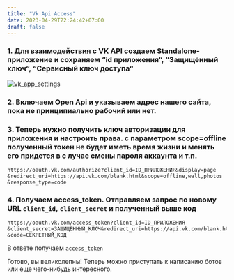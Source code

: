 ```yaml
---
title: "Vk Api Access"
date: 2023-04-29T22:24:42+07:00
draft: false
---
```



### 1. Для взаимодействия с VK API создаем **Standalone-приложение** и сохраняем **“id приложения“, “Защищённый ключ“, “Сервисный ключ доступа“**
![vk_app_settings](/vk_app_settings_2023_04_28.png)

### 2. Включаем Open Api и указываем адрес нашего сайта, пока не принципиально рабочий или нет.

### 3. Теперь нужно получить ключ авторизации для приложения и настроить права. с параметром scope=offline полученный токен не будет иметь время жизни и менять его придется в с лучае смены пароля аккаунта и т.п. 

```
https://oauth.vk.com/authorize?client_id=ID_ПРИЛОЖЕНИЯ&display=page
&redirect_uri=https://api.vk.com/blank.html&scope=offline,wall,photos
&response_type=code
```

### 4. Получаем access_token. Отправляем запрос по новому URL  `client_id`, `client_secret` и полученный выше код

```
https://oauth.vk.com/access_token?client_id=ID_ПРИЛОЖЕНИЯ
&client_secret=ЗАЩИЩЕННЫЙ_КЛЮЧ&redirect_uri=https://api.vk.com/blank.html
&code=СЕКРЕТНЫЙ_КОД
```

В ответе получаем `access_token`

Готово, вы великолепны!
Теперь можно приступать к написанию ботов или еще чего-нибудь интересного.
